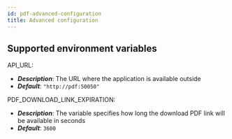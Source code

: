```yaml
---
id: pdf-advanced-configuration
title: Advanced configuration
---
```


## Supported environment variables

API_URL:

- **_Description_**: The URL where the application is available outside
- **_Default_**: `"http://pdf:50050"`

PDF_DOWNLOAD_LINK_EXPIRATION:

- **_Description_**: The variable specifies how long the download PDF link will be available in seconds
- **_Default_**: `3600`

